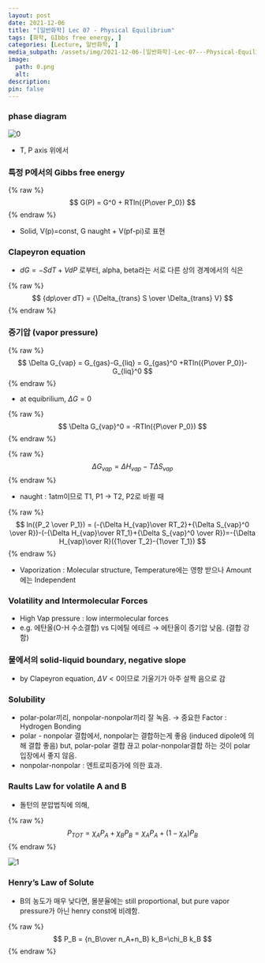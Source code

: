 ```yaml
---
layout: post
date: 2021-12-06
title: "[일반화학] Lec 07 - Physical Equilibrium"
tags: [화학, GIbbs free energy, ]
categories: [Lecture, 일반화학, ]
media_subpath: /assets/img/2021-12-06-[일반화학]-Lec-07---Physical-Equilibrium.md
image:
  path: 0.png
  alt:  
description:  
pin: false
---
```



### phase diagram


![0](/0.png)

- T, P axis 위에서

### 특정 P에서의 Gibbs free energy


{% raw %}
$$
G(P) = G^0 + RTln({P\over P_0})
$$
{% endraw %}

- Solid, V(p)=const, G naught + V(pf-pi)로 표현

### Clapeyron equation

- $dG = −SdT + VdP$ 로부터, alpha, beta라는 서로 다른 상의 경계에서의 식은

{% raw %}
$$
{dp\over dT} = {\Delta_{trans} S \over \Delta_{trans} V}
$$
{% endraw %}


### 증기압 (vapor pressure)


{% raw %}
$$
\Delta G_{vap} = G_{gas}-G_{liq} = G_{gas}^0 +RTln({P\over P_0})-G_{liq}^0
$$
{% endraw %}

- at equibrilium, _ΔG_ = 0

{% raw %}
$$
\Delta G_{vap}^0 = -RTln({P\over P_0})
$$
{% endraw %}


{% raw %}
$$
\Delta G_{vap} = \Delta H_{vap} - T\Delta S_{vap}
$$
{% endraw %}

- naught : 1atm이므로 T1, P1 → T2, P2로 바뀔 때

{% raw %}
$$
ln({P_2 \over P_1}) = (-{\Delta H_{vap}\over RT_2}+{\Delta S_{vap}^0 \over R})-(-{\Delta H_{vap}\over RT_1}+{\Delta S_{vap}^0 \over R})=-{\Delta H_{vap}\over R}({1\over T_2}-{1\over T_1})
$$
{% endraw %}

- Vaporization : Molecular structure, Temperature에는 영향 받으나 Amount에는 Independent

### Volatility and Intermolecular Forces

- High Vap pressure : low intermolecular forces
- e.g. 에탄올(O-H 수소결합) vs 디에틸 에테르 → 에탄올이 증기압 낮음. (결합 강함)

### 물에서의 solid-liquid boundary, negative slope

- by Clapeyron equation, _ΔV_ < 0이므로 기울기가 아주 살짝 음으로 감

### Solubility

- polar-polar끼리, nonpolar-nonpolar끼리 잘 녹음. → 중요한 Factor : Hydrogen Bonding
- polar - nonpolar 결합에서, nonpolar는 결합하는게 좋음 (induced dipole에 의해 결합 좋음) but, polar-polar 결합 끊고 polar-nonpolar결합 하는 것이 polar 입장에서 좋지 않음.
- nonpolar-nonpolar : 엔트로피증가에 의한 효과.

### Raults Law for volatile A and B

- 돌턴의 분압법칙에 의해,

{% raw %}
$$
P_{TOT} = \chi_A P_{A}+\chi_B P_{B} = \chi_A P_{A}+(1-\chi_A) P_{B}
$$
{% endraw %}


![1](/1.png)


### Henry’s Law of Solute

- B의 농도가 매우 낮다면, 몰분율에는 still proportional, but pure vapor pressure가 아닌 henry const에 비례함.

{% raw %}
$$
P_B = {n_B\over n_A+n_B} k_B=\chi_B k_B
$$
{% endraw %}



<script>
  window.MathJax = {
    tex: {
      macros: {
        R: "\\mathbb{R}",
        N: "\\mathbb{N}",
        Z: "\\mathbb{Z}",
        Q: "\\mathbb{Q}",
        C: "\\mathbb{C}",
        proj: "\\operatorname{proj}",
        rank: "\\operatorname{rank}",
        im: "\\operatorname{im}",
        dom: "\\operatorname{dom}",
        codom: "\\operatorname{codom}",
        argmax: "\\operatorname*{arg\,max}",
        argmin: "\\operatorname*{arg\,min}"
      },
      tags: "ams",
      strict: false
    },
    options: {
      skipHtmlTags: ["script", "noscript", "style", "textarea", "pre"]
    }
  };
</script>
<script async src="https://cdn.jsdelivr.net/npm/mathjax@3/es5/tex-mml-chtml.js"></script>
